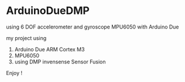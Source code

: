 # ArduinoDueDMP
using 6 DOF accelerometer and gyroscope MPU6050 with Arduino Due

my project using
1. Arduino Due ARM Cortex M3
2. MPU6050
3. using DMP invensense Sensor Fusion

Enjoy !
